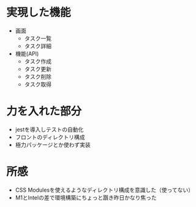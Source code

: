 # 実現した機能

- 画面
  - タスク一覧
  - タスク詳細
- 機能(API)
  - タスク作成
  - タスク更新
  - タスク削除
  - タスク取得

# 力を入れた部分

- jestを導入しテストの自動化
- フロントのディレクトリ構成
- 極力パッケージとか使わず実装

# 所感

- CSS Modulesを使えるようなディレクトリ構成を意識した（使ってない）
- M1とIntelの差で環境構築にちょっと躓き昨日かなり焦った
